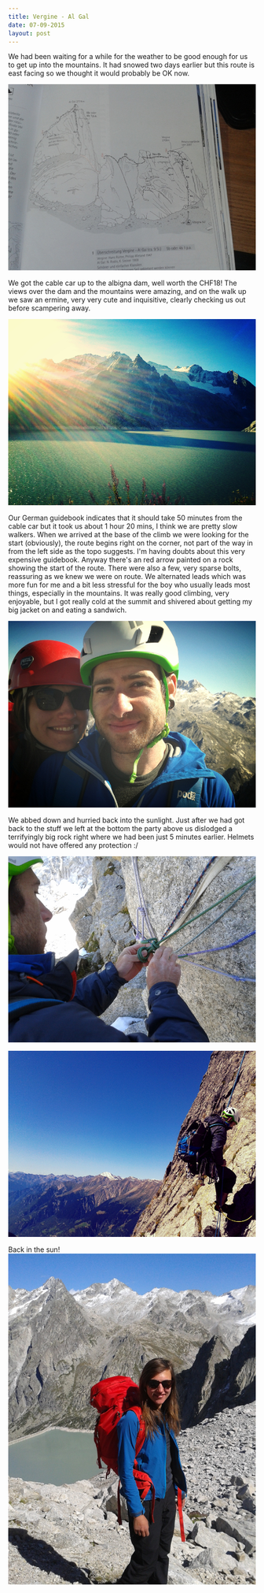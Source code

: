 ```yaml
---
title: Vergine - Al Gal
date: 07-09-2015
layout: post
---
```


We had been waiting for a while for the weather to be good enough for us to get up into the mountains. It had snowed two days earlier but this route is east facing so we thought it would probably be OK now.

![topo](/assets/images/verginealgal/IMG_20150906_233555.jpg)

We got the cable car up to the albigna dam, well worth the CHF18! The views over the dam and the mountains were amazing, and on the walk up we saw an ermine, very very cute and inquisitive, clearly checking us out before scampering away.

![albigna lake](/assets/images/verginealgal/effect-express1441650381174.png)

Our German guidebook indicates that it should take 50 minutes from the cable car but it took us about 1 hour 20 mins, I think we are pretty slow walkers. When we arrived at the base of the climb we were looking for the start (obviously), the route begins right on the corner, not part of the way in from the left side as the topo suggests. I'm having doubts about this very expensive guidebook. Anyway there's an red arrow painted on a rock showing the start of the route. There were also a few, very sparse bolts, reassuring as we knew we were on route.
We alternated leads which was more fun for me and a bit less stressful for the boy who usually leads most things, especially in the mountains. It was really good climbing, very enjoyable, but I got really cold at the summit and shivered about getting my big jacket on and eating a sandwich.

![summit pic](/assets/images/verginealgal/effect-express1441649710823.png)

We abbed down and hurried back into the sunlight. Just after we had got back to the stuff we left at the bottom the party above us dislodged a terrifyingly big rock right where we had been just 5 minutes earlier. Helmets would not have offered any protection :/

![abb tat](/assets/images/verginealgal/IMG_20150907_135823.jpg)

![abseil](/assets/images/verginealgal/effect-express1441650214080.png)

Back in the sun!
![me at base of climb](/assets/images/verginealgal/IMG_20150907_145850.jpg)
